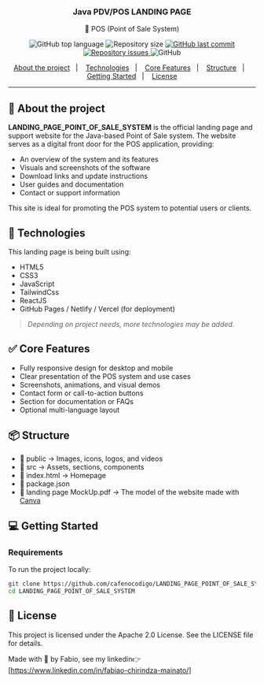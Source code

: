 <h3 align="center">
  Java PDV/POS LANDING PAGE
</h3>

<p align="center">🛒 POS (Point of Sale System)</p>

<p align="center">
  <img alt="GitHub top language" src="https://img.shields.io/github/languages/top/cafenocodigo/LANDING_PAGE_POINT_OF_SALE_SYSTEM">
  <img alt="Repository size" src="https://img.shields.io/github/repo-size/cafenocodigo/LANDING_PAGE_POINT_OF_SALE_SYSTEM">
  <a href="https://github.com/cafenocodigo/LANDING_PAGE_POINT_OF_SALE_SYSTEM/commits/master">
    <img alt="GitHub last commit" src="https://img.shields.io/github/last-commit/cafenocodigo/LANDING_PAGE_POINT_OF_SALE_SYSTEM">
  </a>
  <a href="https://github.com/cafenocodigo/LANDING_PAGE_POINT_OF_SALE_SYSTEM/issues">
    <img alt="Repository issues" src="https://img.shields.io/github/issues/cafenocodigo/LANDING_PAGE_POINT_OF_SALE_SYSTEM">
  </a>
  <img alt="GitHub" src="https://img.shields.io/github/license/cafenocodigo/LANDING_PAGE_POINT_OF_SALE_SYSTEM">
</p>

<p align="center">
  <a href="#-about-the-project">About the project</a>&nbsp;&nbsp;&nbsp;|&nbsp;&nbsp;&nbsp;
  <a href="#-technologies">Technologies</a>&nbsp;&nbsp;&nbsp;|&nbsp;&nbsp;&nbsp;
  <a href="#-core-features">Core Features</a>&nbsp;&nbsp;&nbsp;|&nbsp;&nbsp;&nbsp;
  <a href="#-structure">Structure</a>&nbsp;&nbsp;&nbsp;|&nbsp;&nbsp;&nbsp;
  <a href="#-getting-started">Getting Started</a>&nbsp;&nbsp;&nbsp;|&nbsp;&nbsp;&nbsp;
  <a href="#-license">License</a>
</p>

---

## 🧭 About the project

**LANDING_PAGE_POINT_OF_SALE_SYSTEM** is the official landing page and support website for the Java-based Point of Sale system. The website serves as a digital front door for the POS application, providing:

- An overview of the system and its features  
- Visuals and screenshots of the software  
- Download links and update instructions  
- User guides and documentation  
- Contact or support information  

This site is ideal for promoting the POS system to potential users or clients.

## 🚀 Technologies

This landing page is being built using:

- HTML5  
- CSS3  
- JavaScript  
- TailwindCss
- ReactJS
- GitHub Pages / Netlify / Vercel (for deployment)  

> *Depending on project needs, more technologies may be added.*

## ✅ Core Features

- Fully responsive design for desktop and mobile  
- Clear presentation of the POS system and use cases  
- Screenshots, animations, and visual demos  
- Contact form or call-to-action buttons  
- Section for documentation or FAQs  
- Optional multi-language layout  

## 📦 Structure

- 📁 public → Images, icons, logos, and videos
- 📁 src → Assets, sections, components
- 📄 index.html → Homepage
- 📄 package.json
- 📄 landing page MockUp.pdf → The model of the website made with <a href="canva.com" target="_blank" alt="Canva design">Canva</a>
## 💻 Getting Started

### Requirements

To run the project locally:

```bash
git clone https://github.com/cafenocodigo/LANDING_PAGE_POINT_OF_SALE_SYSTEM.git
cd LANDING_PAGE_POINT_OF_SALE_SYSTEM
``` 

## 📝 License
This project is licensed under the Apache 2.0 License. See the LICENSE file for details.

Made with 💜 by Fabio, see my linkedin👉 [https://www.linkedin.com/in/fabiao-chirindza-mainato/]
